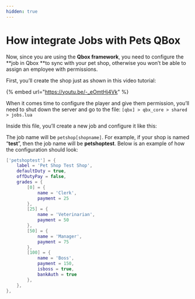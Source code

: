 ```yaml
---
hidden: true
---
```


# How integrate Jobs with Pets QBox

Now, since you are using the **Qbox framework**, you need to configure the \*\*job in Qbox \*\*to sync with your pet shop, otherwise you won’t be able to assign an employee with permissions.

First, you’ll create the shop just as shown in this video tutorial:

{% embed url="https://youtu.be/-_eOmtHj4Vk" %}

When it comes time to configure the player and give them permission, you’ll need to shut down the server and go to the file: `[qbx] > qbx_core > shared > jobs.lua`

Inside this file, you’ll create a new job and configure it like this:

The job name will be `petshop[shopname]`. For example, if your shop is named “**test**”, then the job name will be **petshoptest**. Below is an example of how the configuration should look:

```lua
['petshoptest'] = {
    label = 'Pet Shop Test Shop',
    defaultDuty = true,
    offDutyPay = false,
    grades = {
        [0] = {
            name = 'Clerk',
            payment = 25
        },
        [25] = {
            name = 'Veterinarian',
            payment = 50
        },
        [50] = {
            name = 'Manager',
            payment = 75
        },
        [100] = {
            name = 'Boss',
            payment = 150,
            isboss = true,
            bankAuth = true
        },
    },
},
```
